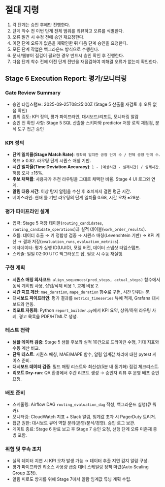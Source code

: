 # 절대 지령
1. 각 단계는 승인 후에만 진행한다.
2. 단계 착수 전 이번 단계 전체 범위를 리뷰하고 오류를 식별한다.
3. 오류 발견 시 수정 전에 승인 재요청한다.
4. 이전 단계 오류가 없음을 재확인한 뒤 다음 단계 승인을 요청한다.
5. 모든 단계 작업은 백그라운드 방식으로 수행한다.
6. 문서/웹뷰어 점검이 필요한 경우 반드시 승인 확인 후 진행한다.
7. 다음 단계 착수 전에 이전 단계 전반을 재점검하여 미해결 오류가 없는지 확인한다.

## Stage 6 Execution Report: 평가/모니터링

### Gate Review Summary
- 승인 타임스탬프: 2025-09-25T08:25:00Z (Stage 5 산출물 재검토 후 오류 없음 확인)
- 범위 검토: KPI 정의, 평가 파이프라인, 대시보드/리포트, 모니터링 알람
- 승인 전 확인 사항: Stage 5 SQL 산출물 스키마와 predictor 저장 로직 재점검, 분석 도구 접근 승인

### KPI 정의
- **단계 일치율(Stage Match Rate)**: `정확히 일치한 공정 단계 수 / 전체 공정 단계 수`. 목표 ≥ 0.82. 라우팅 단계 시퀀스 매칭 기반.
- **시간 일치율(Time Deviation Accuracy)**: `1 - |예상시간 - 실제시간| / 실제시간`. 허용 오차 ±15%.
- **후보 채택률**: 사용자가 추천 라우팅을 그대로 채택한 비율. Stage 4 UI 로그와 연계.
- **알림 대응 시간**: 이상 탐지 알림을 수신 후 조치까지 걸린 평균 시간.
- 베이스라인: 현재 룰 기반 라우팅의 단계 일치율 0.68, 시간 오차 ±28분.

### 평가 파이프라인 설계
- 입력: Stage 5 저장 테이블(`routing_candidates`, `routing_candidate_operations`)과 실적 테이블(`work_order_results`).
- 흐름: 데이터 추출 → 키 정합성 검증 → 시퀀스 매칭(Levenshtein 기반) → KPI 계산 → 결과 저장(`evaluation_runs`, `evaluation_metrics`).
- 메타데이터: 평가 실행 ID(UUID), 모델 버전, 데이터 스냅샷 타임스탬프.
- 스케줄: 일일 02:00 UTC 백그라운드 잡, 필요 시 수동 재실행.

### 구현 계획
- **시퀀스 매칭 의사코드**: `align_sequences(pred_steps, actual_steps)` 함수에서 동적 계획법 사용, 삽입/삭제 비용 1, 교체 비용 2.
- **시간 지표 계산**: `mae_duration`, `mape_duration` 함수로 구현, 시간 단위는 분.
- **대시보드 파이프라인**: 평가 결과를 `metrics_timeseries` 뷰에 적재, Grafana 대시보드와 연동.
- **리포트 자동화**: Python `report_builder.py`에서 KPI 요약, 상위/하위 라우팅 사례, 경고 목록을 PDF/HTML로 생성.

### 테스트 전략
- **샘플 데이터 검증**: Stage 5 샘플 후보와 실적 10건으로 드라이런 수행, 기대 지표와 수동 계산 비교.
- **단위 테스트**: 시퀀스 매칭, MAE/MAPE 함수, 알림 임계값 처리에 대한 pytest 케이스 준비.
- **대시보드 데이터 검증**: 필드 매핑 리스트와 최신성(5분 내 동기화) 점검 체크리스트.
- **리포트 Dry-run**: QA 환경에서 주간 리포트 생성 → 승인자 리뷰 후 운영 배포 승인 요청.

### 배포 준비
- 스케줄링: Airflow DAG `routing_evaluation_dag` 작성, 백그라운드 실행(큐 워커).
- 모니터링: CloudWatch 지표 + Slack 알림, 임계값 초과 시 PagerDuty 트리거.
- 접근 권한: 대시보드 뷰어 역할 분리(운영/분석/경영). 승인 로그 보관.
- 게이트 종료: Stage 6 완료 보고 후 Stage 7 승인 요청, 선행 단계 오류 미존재 증빙 포함.

### 위험 및 후속 조치
- 실적 데이터 지연 시 KPI 오차 발생 가능 → 데이터 추출 지연 감지 알람 구성.
- 평가 파이프라인 리소스 사용량 급증 대비 스케일링 정책 마련(Auto Scaling Group 조정).
- 알림 피로도 방지를 위해 Stage 7에서 알람 임계값 튜닝 계획 수립.
